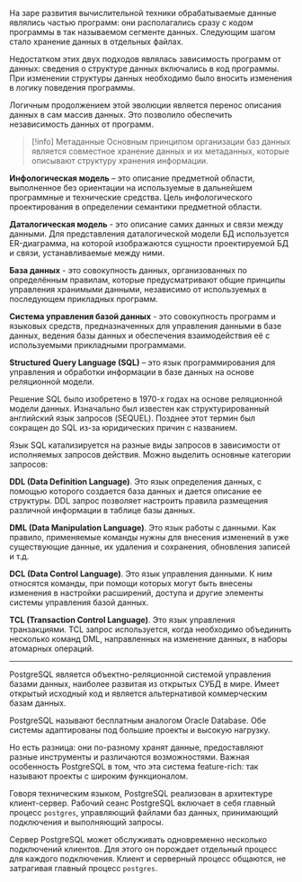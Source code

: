 На заре развития вычислительной техники обрабатываемые данные являлись частью программ: они располагались сразу с кодом программы в так называемом сегменте данных. Следующим шагом стало хранение данных в отдельных файлах.

Недостатком этих двух подходов являлась зависимость программ от данных: сведения о структуре данных включались в код программы. При изменении структуры данных необходимо было вносить изменения в логику поведения программы.

Логичным продолжением этой эволюции является перенос описания данных в сам массив данных. Это позволило обеспечить независимость данных от программ.

>[!info] Метаданные
> Основным принципом организации баз данных является совместное хранение данных и их метаданных, которые описывают структуру хранения информации.

**Инфологическая модель** – это описание предметной области, выполненное без ориентации на используемые в дальнейшем программные и технические средства. Цель инфологического проектирования в определении семантики предметной области.

**Даталогическая модель** - это описание самих данных и связи между данными. Для представления даталогической модели БД используется ER-диаграмма, на которой изображаются сущности проектируемой БД и связи, устанавливаемые между ними.

**База данных** - это совокупность данных, организованных по определённым правилам, которые предусматривают общие принципы управления хранимыми данными, независимо от используемых в последующем прикладных программ.

**Система управления базой данных** - это совокупность программ и языковых средств, предназначенных для управления данными в базе данных, ведения базы данных и обеспечения взаимодействия её с используемыми прикладными программами.

**Structured Query Language (SQL)** – это язык программирования для управления и обработки информации в базе данных на основе реляционной модели.

Решение SQL было изобретено в 1970-х годах на основе реляционной модели данных. Изначально был известен как структурированный английский язык запросов (SEQUEL). Позднее этот термин был сокращен до SQL из-за юридических причин с названием.

Язык SQL катализируется на разные виды запросов в зависимости от исполняемых запросов действия. Можно выделить основные категории запросов:

**DDL (Data Definition Language)**. Это язык определения данных, с помощью которого создается база данных и дается описание ее структуры. DDL запрос позволяет настроить правила размещения различной информации в таблице базы данных.

**DML (Data Manipulation Language)**. Это язык работы с данными. Как правило, применяемые команды нужны для внесения изменений в уже существующие данные, их удаления и сохранения, обновления записей и т.д.

**DCL (Data Control Language)**. Это язык управления данными. К ним относятся команды, при помощи которых могут быть внесены изменения в настройки расширений, доступа и другие элементы системы управления базой данных.

**TCL (Transaction Control Language)**. Это язык управления транзакциями. TCL запрос используется, когда необходимо объединить несколько команд DML, направленных на изменение данных, в наборы атомарных операций.

---
PostgreSQL является объектно-реляционной системой управления базами данных, наиболее развитая из открытых СУБД в мире. Имеет открытый исходный код и является альтернативой коммерческим базам данных.

PostgreSQL называют бесплатным аналогом Oracle Database. Обе системы адаптированы под большие проекты и высокую нагрузку. 

Но есть разница: они по-разному хранят данные, предоставляют разные инструменты и различаются возможностями. Важная особенность PostgreSQL в том, что эта система feature-rich: так называют проекты с широким функционалом.

Говоря техническим языком, PostgreSQL реализован в архитектуре клиент-сервер. Рабочий сеанс PostgreSQL включает в себя главный процесс `postgres`, управляющий файлами баз данных, принимающий подключения и выполняющий запросы.

Сервер PostgreSQL может обслуживать одновременно несколько подключений клиентов. Для этого он порождает отдельный процесс для каждого подключения. Клиент и серверный процесс общаются, не затрагивая главный процесс `postgres`.
